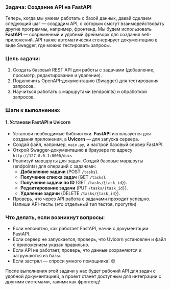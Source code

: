 ### Задача: Создание API на FastAPI

Теперь, когда мы умеем работать с базой данных, давай сделаем следующий шаг — создадим API, с которым смогут взаимодействовать другие программы, например, фронтенд. Мы будем использовать **FastAPI** — современный и удобный фреймворк для создания веб-приложений. API также автоматически сгенерирует документацию в виде Swagger, где можно тестировать запросы.

### Цель задачи:

1. Создать базовый REST API для работы с задачами (добавление, просмотр, редактирование и удаление).
2. Подключить OpenAPI-документацию (Swagger) для тестирования запросов.
3. Научиться работать с маршрутами (endpoints) и обработкой запросов.

### Шаги к выполнению:

#### 1. Установи FastAPI и Uvicorn

- Установи необходимые библиотеки. **FastAPI** используется для создания приложения, а **Uvicorn** — для запуска сервера.
- Создай файл, например, `main.py`, и настрой базовый сервер FastAPI.
- Открой Swagger-документацию в браузере по адресу `http://127.0.0.1:8000/docs`
- Реализуй маршруты для задач. Создай базовые маршруты (endpoints) для операций с задачами:
    - **Добавление задачи** (POST `/tasks`).
    - **Получение списка задач** (GET `/tasks`).
    - **Получение задачи по ID** (GET `/tasks/{task_id}`).
    - **Редактирование задачи** (PUT `/tasks/{task_id}`).
    - **Удаление задачи** (DELETE `/tasks/{task_id}`).
- Проверь, что через API работа с задачами проходит успешно. Напиши API-тесты (это отдельный тип тестов, прогугли)

### Что делать, если возникнут вопросы:

- Если непонятно, как работает FastAPI, начни с документации FastAPI.
- Если сервер не запускается, проверь, что Uvicorn установлен и файл с приложением указан правильно.
- Если API не работает, проверь, что данные сохраняются и загружаются из базы.
- Если застрял — спроси умного помощника! 😊

После выполнения этой задачи у нас будет рабочий API для задач с удобной документацией, а проект станет доступным для интеграции с другими системами, такими как фронтенд!